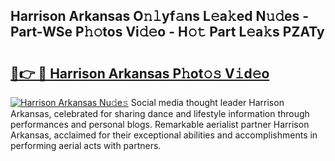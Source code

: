 ## Harrison Arkansas O𝚗𝚕yf𝚊ns L𝚎a𝚔ed N𝚞𝚍es - Part-WSe P𝚑𝚘tos Vi𝚍𝚎o - H𝚘𝚝 Part L𝚎a𝚔s PZATy

# <h2><a href="http://kf9lro5.oniu.top/?m=Harrison+Arkansas">🔗👉 🔴 Harrison Arkansas P𝚑ot𝚘𝚜 V𝚒d𝚎o</a></h2>

[![Harrison Arkansas Nu𝚍e𝚜](https://i.imgur.com/0qMVB7G.gif)](http://kf9lro5.oniu.top/?m=Harrison+Arkansas)
Social media thought leader Harrison Arkansas, celebrated for sharing dance and lifestyle information through performances and personal blogs. Remarkable aerialist partner Harrison Arkansas, acclaimed for their exceptional abilities and accomplishments in performing aerial acts with partners.  
